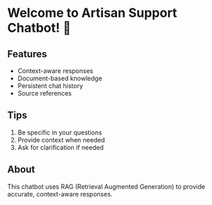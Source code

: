 # Welcome to Artisan Support Chatbot! 👋

## Features

- Context-aware responses
- Document-based knowledge
- Persistent chat history
- Source references

## Tips

1. Be specific in your questions
2. Provide context when needed
3. Ask for clarification if needed

## About

This chatbot uses RAG (Retrieval Augmented Generation) to provide accurate, context-aware responses.
